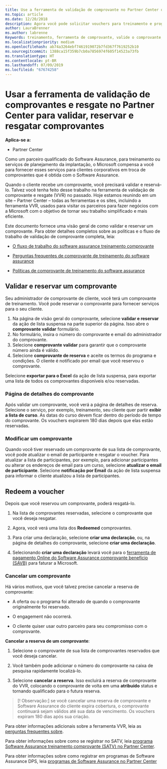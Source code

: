 ```yaml
---
title: Use a ferramenta de validação de comprovante no Partner Center de comprovantes de treinamento e outros | Partner Center
ms.topic: article
ms.date: 12/20/2018
description: Agora você pode solicitar vouchers para treinamento e programas de garantia de software no Partner Center
author: LauraBrenner
ms.author: labrenne
Keywords: treinamento, ferramenta de comprovante, valide o comprovante, declarações de garantia de software, DPS, SATV
ms.localizationpriority: medium
ms.openlocfilehash: ab74a3264ebf7461919072b7fd367f7619252b10
ms.sourcegitcommit: 1388ca15f359b7cb0a7856974f605f14523a73fb
ms.translationtype: HT
ms.contentlocale: pt-BR
ms.lasthandoff: 07/09/2019
ms.locfileid: "67674258"
---
```

# <a name="use-the-voucher-validation-and-redemption-tool-in-partner-center-to-validate-reserve-and-redeem-vouchers"></a>Usar a ferramenta de validação de comprovantes e resgate no Partner Center para validar, reservar e resgatar comprovantes 

**Aplica-se a:**

- Partner Center

Como um parceiro qualificado do Software Assurance, para treinamento ou serviços de planejamento da implantação, o Microsoft compensa a você para fornecer esses serviços para clientes corporativos em troca de comprovantes que é obtida com o Software Assurance.

Quando o cliente recebe um comprovante, você precisará validar e reservá-lo. Talvez você tenha feito desse trabalho na ferramenta de validação de comprovante e resgate (VVR) no passado. Hoje estamos reunindo em um site – Partner Center – todas as ferramentas e os sites, incluindo a ferramenta VVR, usados para visitar os parceiros para fazer negócios com a Microsoft com o objetivo de tornar seu trabalho simplificado e mais eficiente.

Este documento fornece uma visão geral de como validar e reservar um comprovante. Para obter detalhes completos sobre as políticas e o fluxo de trabalho de validação de comprovante completa, leia: 

- [O fluxo de trabalho do software assurance treinamento comprovante](https://query.prod.cms.rt.microsoft.com/cms/api/am/binary/RE3krfK)

- [Perguntas frequentes de comprovante de treinamento do software assurance](https://query.prod.cms.rt.microsoft.com/cms/api/am/binary/RE3kz5o) 

- [Políticas de comprovante de treinamento do software assurance](https://query.prod.cms.rt.microsoft.com/cms/api/am/binary/RE3koEP) 


## <a name="validate-and-reserve-a-voucher"></a>Validar e reservar um comprovante

Seu administrador de comprovante de cliente, você terá um comprovante de treinamento. Você pode reservar o comprovante para fornecer serviços para o seu cliente.

1. Na página de visão geral do comprovante, selecione **validar e reservar** da ação de lista suspensa na parte superior da página. Isso abre o **comprovante validar** formulário.
2. No formulário, insira o número do comprovante e email do administrador do comprovante.
3. Selecione **comprovante validar** para garantir que o comprovante número ainda é válido.
4. Selecione **comprovante de reserva** e aceite os termos do programa e condições. O cliente é notificado por email que você reservou o comprovante.

Selecione **exportar para o Excel** da ação de lista suspensa, para exportar uma lista de todos os comprovantes disponíveis e/ou reservadas.

### <a name="voucher-details-page"></a>Página de detalhes do comprovante

Após validar um comprovante, você verá a página de detalhes de reserva. Selecione o serviço, por exemplo, treinamento, seu cliente quer partir **exibir a lista de curso**.
As datas do curso devem ficar dentro do período de tempo do comprovante. Os vouchers expirarem 180 dias depois que elas estão reservadas.

### <a name="modify-a-voucher"></a>Modificar um comprovante

Quando você tiver reservado um comprovante de sua lista de comprovante, você pode atualizar o email de participante e resgatar o voucher. Para atualizar a lista de participantes, por exemplo, para adicionar participantes ou alterar os endereços de email para um curso, selecione **atualizar o email de participante**. Selecione **notificação por Email** da ação de lista suspensa para informar o cliente atualizou a lista de participantes.

## <a name="redeem-a-voucher"></a>Redeem a voucher

Depois que você reservou um comprovante, poderá resgatá-lo. 

1. Na lista de comprovantes reservadas, selecione o comprovante que você deseja resgatar. 
2. Agora, você verá uma lista dos **Redeemed** comprovantes.

4. Para criar uma declaração, selecione **criar uma declaração**, ou, na página de detalhes do comprovante, selecione **criar uma declaração**.

5. Selecionando **criar uma declaração** levará você para o [ferramenta de pagamento Online do Software Assurance comprovante benefício (SAVB)](https://planningservices.partners.extranet.microsoft.com/en/Pages/getpaid.aspx) para faturar a Microsoft.


### <a name="cancel-a-voucher"></a>Cancelar um comprovante

Há vários motivos, que você talvez precise cancelar a reserva de comprovante:

- A oferta ou o programa foi alterado de quando o comprovante originalmente foi reservado.

- O engagement não ocorrerá.

- O cliente quiser usar outro parceiro para seu compromisso com o comprovante.

**Cancelar a reserva de um comprovante**:

1. Selecione o comprovante de sua lista de comprovantes reservados que você deseja cancelar.

2. Você também pode adicionar o número do comprovante na caixa de pesquisa rapidamente localizá-lo. 

3. Selecione **cancelar a reserva**. Isso excluirá a reserva de comprovante do VVR, colocando o comprovante de volta em uma **atribuído** status e tornando qualificado para o futura reserva.

>[! Observação:] se você cancelar uma reserva de comprovante e Software Assurance do cliente expira cobertura, o comprovante continuará sejam válidos até sua data de vencimento. Os vouchers expiram 180 dias após sua criação.

Para obter informações adicionais sobre a ferramenta VVR, leia as [perguntas frequentes sobre](vvr-faq.md).

Para obter informações sobre como se registrar no SATV, leia [programa Software Assurance treinamento comprovante (SATV) no Partner Center](software-assurance-satv.md).

Para obter informações sobre como registrar em programas de Software Assurance DPS, leia [programas de Software Assurance no Partner Center](software-assurance-dps.md)

